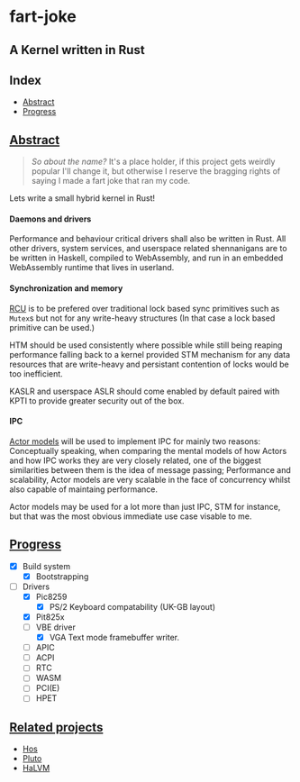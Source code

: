 # fart-joke
## A Kernel written in Rust

## Index

 - [Abstract](#Abstract)
 - [Progress](#Progress)

## [Abstract](#Index)

> *So about the name?*
> It's a place holder, if this project gets weirdly popular I'll change it, but
> otherwise I reserve the bragging rights of saying I made a fart joke that ran
> my code.

Lets write a small hybrid kernel in Rust!

#### Daemons and drivers

Performance and behaviour critical drivers shall also be written in Rust.
All other drivers, system services, and userspace related shennanigans are to
be written in Haskell, compiled to WebAssembly, and run in an embedded
WebAssembly runtime that lives in userland.

#### Synchronization and memory

[RCU](https://www.kernel.org/doc/html/latest/RCU/whatisRCU.html) is to be
prefered over traditional lock based sync primitives such as `Mutex`s but not
for any write-heavy structures (In that case a lock based primitive can be
used.)

HTM should be used consistently where possible while still being reaping
performance falling back to a kernel provided STM mechanism for any data
resources that are write-heavy and persistant contention of locks would
be too inefficient.

KASLR and userspace ASLR should come enabled by default paired with KPTI to
provide greater security out of the box.

#### IPC

[Actor models](https://www.brianstorti.com/the-actor-model/) will be used to
implement IPC for mainly two reasons: Conceptually speaking, when comparing the
mental models of how Actors and how IPC works they are very closely related,
one of the biggest similarities between them is the idea of message passing;
Performance and scalability, Actor models are very scalable in the face of
concurrency whilst also capable of maintaing performance.

Actor models may be used for a lot more than just IPC, STM for instance, but
that was the most obvious immediate use case visable to me.

## [Progress](#Index)

 - [x] Build system
     - [x] Bootstrapping

 - [ ] Drivers
    - [x] Pic8259
       - [x] PS/2 Keyboard compatability (UK-GB layout)
    - [x] Pit825x
    - [ ] VBE driver
       - [x] VGA Text mode framebuffer writer.
    - [ ] APIC
    - [ ] ACPI
    - [ ] RTC
    - [ ] WASM
    - [ ] PCI(E)
    - [ ] HPET

## [Related projects](#Index)

 - [Hos](https://github.com/tathougies/hos)
 - [Pluto](https://github.com/SamTebbs33/pluto)
 - [HaLVM](https://github.com/GaloisInc/HaLVM)
